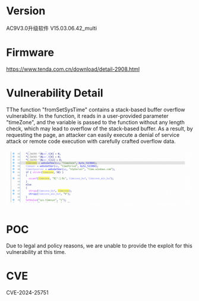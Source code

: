 # Version

AC9V3.0升级软件 V15.03.06.42\_multi

# Firmware

https://www.tenda.com.cn/download/detail-2908.html

# Vulnerability Detail

TThe function "fromSetSysTime" contains a stack-based buffer overflow vulnerability. In the function, it reads in a user-provided parameter "timeZone", and the variable is passed to the function without any length check, which may lead to overflow of the stack-based buffer. As a result, by requesting the page, an attacker can easily execute a denial of service attack or remote code execution with carefully crafted overflow data.

![image.png](assets/image9.png)

# POC

Due to legal and policy reasons, we are unable to provide the exploit for this vulnerability at this time.

# CVE

CVE-2024-25751
